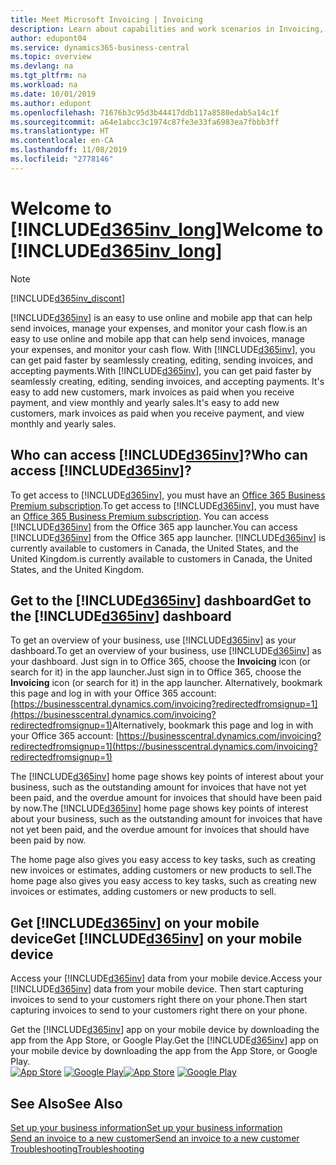 ```yaml
---
title: Meet Microsoft Invoicing | Invoicing
description: Learn about capabilities and work scenarios in Invoicing, a business management solution for smaller organizations.
author: edupont04
ms.service: dynamics365-business-central
ms.topic: overview
ms.devlang: na
ms.tgt_pltfrm: na
ms.workload: na
ms.date: 10/01/2019
ms.author: edupont
ms.openlocfilehash: 71676b3c95d3b44417ddb117a8580edab5a14c1f
ms.sourcegitcommit: a64e1abcc3c1974c87fe3e33fa6983ea7fbbb3ff
ms.translationtype: HT
ms.contentlocale: en-CA
ms.lasthandoff: 11/08/2019
ms.locfileid: "2778146"
---
```

# <a name="welcome-to-included365inv_longincludesd365inv_longmd"></a><span data-ttu-id="9501b-103">Welcome to [!INCLUDE[d365inv_long](includes/d365inv_long.md)]</span><span class="sxs-lookup"><span data-stu-id="9501b-103">Welcome to [!INCLUDE[d365inv_long](includes/d365inv_long.md)]</span></span>
> [!Note]
> [!INCLUDE[d365inv_discont](includes/d365inv_discont.md)]

[!INCLUDE[d365inv](includes/d365inv.md)] <span data-ttu-id="9501b-104">is an easy to use online and mobile app that can help send invoices, manage your expenses, and monitor your cash flow.</span><span class="sxs-lookup"><span data-stu-id="9501b-104">is an easy to use online and mobile app that can help send invoices, manage your expenses, and monitor your cash flow.</span></span> <span data-ttu-id="9501b-105">With [!INCLUDE[d365inv](includes/d365inv.md)], you can get paid faster by seamlessly creating, editing, sending invoices, and accepting payments.</span><span class="sxs-lookup"><span data-stu-id="9501b-105">With [!INCLUDE[d365inv](includes/d365inv.md)], you can get paid faster by seamlessly creating, editing, sending invoices, and accepting payments.</span></span> <span data-ttu-id="9501b-106">It's easy to add new customers, mark invoices as paid when you receive payment, and view monthly and yearly sales.</span><span class="sxs-lookup"><span data-stu-id="9501b-106">It's easy to add new customers, mark invoices as paid when you receive payment, and view monthly and yearly sales.</span></span>

## <a name="who-can-access-included365invincludesd365invmd"></a><span data-ttu-id="9501b-107">Who can access [!INCLUDE[d365inv](includes/d365inv.md)]?</span><span class="sxs-lookup"><span data-stu-id="9501b-107">Who can access [!INCLUDE[d365inv](includes/d365inv.md)]?</span></span>
<span data-ttu-id="9501b-108">To get access to [!INCLUDE[d365inv](includes/d365inv.md)], you must have an [Office 365 Business Premium subscription](https://products.office.com/en-us/business/office-365-business-premium).</span><span class="sxs-lookup"><span data-stu-id="9501b-108">To get access to [!INCLUDE[d365inv](includes/d365inv.md)], you must have an [Office 365 Business Premium subscription](https://products.office.com/en-us/business/office-365-business-premium).</span></span> <span data-ttu-id="9501b-109">You can access [!INCLUDE[d365inv](includes/d365inv.md)] from the Office 365 app launcher.</span><span class="sxs-lookup"><span data-stu-id="9501b-109">You can access [!INCLUDE[d365inv](includes/d365inv.md)] from the Office 365 app launcher.</span></span> [!INCLUDE[d365inv](includes/d365inv.md)] <span data-ttu-id="9501b-110">is currently available to customers in Canada, the United States, and the United Kingdom.</span><span class="sxs-lookup"><span data-stu-id="9501b-110">is currently available to customers in Canada, the United States, and the United Kingdom.</span></span>

## <a name="get-to-the-included365invincludesd365invmd-dashboard"></a><span data-ttu-id="9501b-111">Get to the [!INCLUDE[d365inv](includes/d365inv.md)] dashboard</span><span class="sxs-lookup"><span data-stu-id="9501b-111">Get to the [!INCLUDE[d365inv](includes/d365inv.md)] dashboard</span></span>
<span data-ttu-id="9501b-112">To get an overview of your business, use [!INCLUDE[d365inv](includes/d365inv.md)] as your dashboard.</span><span class="sxs-lookup"><span data-stu-id="9501b-112">To get an overview of your business, use [!INCLUDE[d365inv](includes/d365inv.md)] as your dashboard.</span></span> <span data-ttu-id="9501b-113">Just sign in to Office 365, choose the **Invoicing** icon (or search for it) in the app launcher.</span><span class="sxs-lookup"><span data-stu-id="9501b-113">Just sign in to Office 365, choose the **Invoicing** icon (or search for it) in the app launcher.</span></span> <span data-ttu-id="9501b-114">Alternatively, bookmark this page and log in with your Office 365 account: [https://businesscentral.dynamics.com/invoicing?redirectedfromsignup=1](https://businesscentral.dynamics.com/invoicing?redirectedfromsignup=1)</span><span class="sxs-lookup"><span data-stu-id="9501b-114">Alternatively, bookmark this page and log in with your Office 365 account: [https://businesscentral.dynamics.com/invoicing?redirectedfromsignup=1](https://businesscentral.dynamics.com/invoicing?redirectedfromsignup=1)</span></span>  

<span data-ttu-id="9501b-115">The [!INCLUDE[d365inv](includes/d365inv.md)] home page shows key points of interest about your business, such as the outstanding amount for invoices that have not yet been paid, and the overdue amount for invoices that should have been paid by now.</span><span class="sxs-lookup"><span data-stu-id="9501b-115">The [!INCLUDE[d365inv](includes/d365inv.md)] home page shows key points of interest about your business, such as the outstanding amount for invoices that have not yet been paid, and the overdue amount for invoices that should have been paid by now.</span></span>  

<span data-ttu-id="9501b-116">The home page also gives you easy access to key tasks, such as creating new invoices or estimates, adding customers or new products to sell.</span><span class="sxs-lookup"><span data-stu-id="9501b-116">The home page also gives you easy access to key tasks, such as creating new invoices or estimates, adding customers or new products to sell.</span></span>  

## <a name="get-included365invincludesd365invmd-on-your-mobile-device"></a><span data-ttu-id="9501b-117">Get [!INCLUDE[d365inv](includes/d365inv.md)] on your mobile device</span><span class="sxs-lookup"><span data-stu-id="9501b-117">Get [!INCLUDE[d365inv](includes/d365inv.md)] on your mobile device</span></span>
<span data-ttu-id="9501b-118">Access your [!INCLUDE[d365inv](includes/d365inv.md)] data from your mobile device.</span><span class="sxs-lookup"><span data-stu-id="9501b-118">Access your [!INCLUDE[d365inv](includes/d365inv.md)] data from your mobile device.</span></span> <span data-ttu-id="9501b-119">Then start capturing invoices to send to your customers right there on your phone.</span><span class="sxs-lookup"><span data-stu-id="9501b-119">Then start capturing invoices to send to your customers right there on your phone.</span></span>

<span data-ttu-id="9501b-120">Get the [!INCLUDE[d365inv](includes/d365inv.md)] app on your mobile device by downloading the app from the App Store, or Google Play.</span><span class="sxs-lookup"><span data-stu-id="9501b-120">Get the [!INCLUDE[d365inv](includes/d365inv.md)] app on your mobile device by downloading the app from the App Store, or Google Play.</span></span>  
<span data-ttu-id="9501b-121">[![App Store](./media/install-mobile-app/appstore.png)](https://go.microsoft.com/fwlink/?linkid=856735) [![Google Play](./media/install-mobile-app/googleplay.png)](https://go.microsoft.com/fwlink/?linkid=856736)</span><span class="sxs-lookup"><span data-stu-id="9501b-121">[![App Store](./media/install-mobile-app/appstore.png)](https://go.microsoft.com/fwlink/?linkid=856735) [![Google Play](./media/install-mobile-app/googleplay.png)](https://go.microsoft.com/fwlink/?linkid=856736)</span></span>  

## <a name="see-also"></a><span data-ttu-id="9501b-122">See Also</span><span class="sxs-lookup"><span data-stu-id="9501b-122">See Also</span></span>
[<span data-ttu-id="9501b-123">Set up your business information</span><span class="sxs-lookup"><span data-stu-id="9501b-123">Set up your business information</span></span>](set-up-business-profile.md)  
[<span data-ttu-id="9501b-124">Send an invoice to a new customer</span><span class="sxs-lookup"><span data-stu-id="9501b-124">Send an invoice to a new customer</span></span>](send-invoice.md)  
[<span data-ttu-id="9501b-125">Troubleshooting</span><span class="sxs-lookup"><span data-stu-id="9501b-125">Troubleshooting</span></span>](about-troubleshooting.md)  
